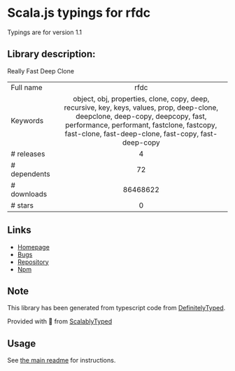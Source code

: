 
# Scala.js typings for rfdc

Typings are for version 1.1

## Library description:
Really Fast Deep Clone

|                    |                 |
| ------------------ | :-------------: |
| Full name          | rfdc |
| Keywords           | object, obj, properties, clone, copy, deep, recursive, key, keys, values, prop, deep-clone, deepclone, deep-copy, deepcopy, fast, performance, performant, fastclone, fastcopy, fast-clone, fast-deep-clone, fast-copy, fast-deep-copy |
| # releases         | 4 |
| # dependents       | 72 |
| # downloads        | 86468622 |
| # stars            | 0 |

## Links
- [Homepage](https://github.com/davidmarkclements/rfdc#readme)
- [Bugs](https://github.com/davidmarkclements/rfdc/issues)
- [Repository](https://github.com/davidmarkclements/rfdc)
- [Npm](https://www.npmjs.com/package/rfdc)
    


## Note
This library has been generated from typescript code from [DefinitelyTyped](https://definitelytyped.org).

Provided with :purple_heart: from [ScalablyTyped](https://github.com/oyvindberg/ScalablyTyped)

## Usage
See [the main readme](../../readme.md) for instructions.


